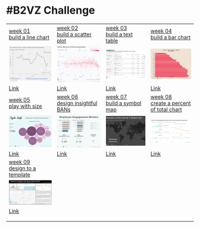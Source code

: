 # #B2VZ Challenge

|                                                                                                                                                                                                                                          |                                                                                                                                                                                                                                                |                                                                                                                                                                                                                                    |                                                                                                                                                                                                                                                                           |
|------------------|-------------------|------------------|------------------|
| [week 01<br>build a line chart](https://data.world/back2vizbasics/2024week-1-build-a-line-chart)                                                                                                                                         | [week 02<br>build a scatter plot](https://data.world/back2vizbasics/2024week-2-build-a-scatter-plot)                                                                                                                                           | [week 03<br>build a text table](https://data.world/back2vizbasics/2024week-3-build-a-text-table)                                                                                                                                   | [week 04<br>build a bar chart](https://data.world/back2vizbasics/2024week-4-build-a-bar-chart)                                                                                                                                                                            |
| ![](week_01/2024_01.png "week 1")                                                                                                                                                                                                        | ![](week_02/2024_02.png "week 2")                                                                                                                                                                                                              | ![](week_03/2024_03.png "week 3")                                                                                                                                                                                                  | ![](week_04/2024_04.png "week 4")                                                                                                                                                                                                                                         |
| [Link](https://public.tableau.com/app/profile/sp1158/viz/B2VB2024_week_01/Dashboard1)                                                                                                                                                    | [Link](https://public.tableau.com/app/profile/sp1158/viz/2024_week_02/Dashboard1)                                                                                                                                                              | [Link](https://public.tableau.com/app/profile/sp1158/viz/2024_week_03/Dashboard1)                                                                                                                                                  | [Link](https://public.tableau.com/app/profile/sp1158/viz/2024_04/Dashboard1)                                                                                                                                                                                              |
| [week 05<br>play with size](https://data.world/back2vizbasics/2024week-5-play-with-size)                                                                                                                                                 | [week 06](https://data.world/back2vizbasics/2024week-6-design-insightful-bans)[<br>](https://data.world/back2vizbasics/2024week-5-play-with-size)[design insightful BANs](https://data.world/back2vizbasics/2024week-6-design-insightful-bans) | [week 07](https://data.world/back2vizbasics/2024week-7-build-a-symbol-map)[<br>](https://data.world/back2vizbasics/2024week-5-play-with-size)[build a symbol map](https://data.world/back2vizbasics/2024week-7-build-a-symbol-map) | [week 08](https://data.world/back2vizbasics/2024week-8-create-a-percent-of-total-chart)[<br>](https://data.world/back2vizbasics/2024week-5-play-with-size)[create a percent of total chart](https://data.world/back2vizbasics/2024week-8-create-a-percent-of-total-chart) |
| ![](week_05/2024_05.png "week 5")                                                                                                                                                                                                        | ![](week_06/2024_06.png "week 06")                                                                                                                                                                                                             | ![](week_07/2024_07.png "week 07")                                                                                                                                                                                                 | ![](week_08/2024_08.png "week 08")                                                                                                                                                                                                                                        |
| [Link](https://public.tableau.com/app/profile/sp1158/viz/B2VB2024week05/Dashboard1)                                                                                                                                                      | [Link](https://public.tableau.com/app/profile/sp1158/viz/B2VB2024week06/Dashboard1)                                                                                                                                                            | [Link](https://public.tableau.com/app/profile/sp1158/viz/B2VB2024week07/Dashboard1)                                                                                                                                                | [Link](https://public.tableau.com/app/profile/sp1158/viz/B2VB2024week08/Dashboard1)                                                                                                                                                                                       |
| [week 09](https://data.world/back2vizbasics/2024week-9-design-to-a-template)[<br>](https://data.world/back2vizbasics/2024week-5-play-with-size)[design to a template](https://data.world/back2vizbasics/2024week-9-design-to-a-template) |                                                                                                                                                                                                                                                |                                                                                                                                                                                                                                    |                                                                                                                                                                                                                                                                           |
| ![](week_09/2024_09.png "week 09")                                                                                                                                                                                                       |                                                                                                                                                                                                                                                |                                                                                                                                                                                                                                    |                                                                                                                                                                                                                                                                           |
| [Link](https://public.tableau.com/app/profile/sp1158/viz/B2VB2024week09/GreyscaleYouDraftIt)                                                                                                                                             |                                                                                                                                                                                                                                                |                                                                                                                                                                                                                                    |                                                                                                                                                                                                                                                                           |
|                                                                                                                                                                                                                                          |                                                                                                                                                                                                                                                |                                                                                                                                                                                                                                    |                                                                                                                                                                                                                                                                           |
|                                                                                                                                                                                                                                          |                                                                                                                                                                                                                                                |                                                                                                                                                                                                                                    |                                                                                                                                                                                                                                                                           |
|                                                                                                                                                                                                                                          |                                                                                                                                                                                                                                                |                                                                                                                                                                                                                                    |                                                                                                                                                                                                                                                                           |
